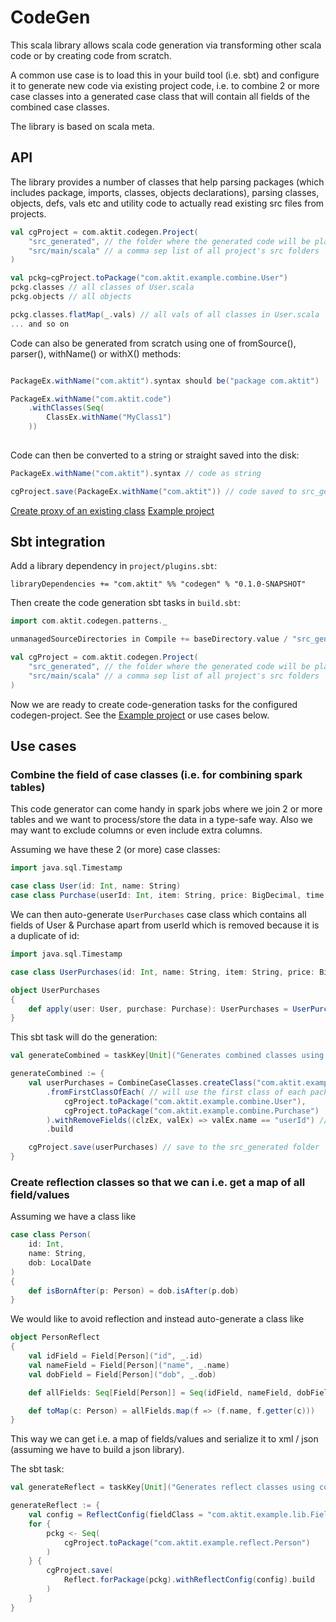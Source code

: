 # CodeGen
This scala library allows scala code generation via transforming other scala code
or by creating code from scratch.

A common use case is to load this in your build tool (i.e. sbt) and configure it
to generate new code via existing project code, i.e. to combine 2 or more case classes
into a generated case class that will contain all fields of the combined case classes.

The library is based on scala meta.

## API

The library provides a number of classes that help parsing packages (which includes 
package, imports, classes, objects declarations), parsing classes, objects, defs, vals 
etc and utility code to actually read existing src files from projects.

```scala
val cgProject = com.aktit.codegen.Project(
	"src_generated", // the folder where the generated code will be placed
	"src/main/scala" // a comma sep list of all project's src folders
)

val pckg=cgProject.toPackage("com.aktit.example.combine.User")
pckg.classes // all classes of User.scala
pckg.objects // all objects

pckg.classes.flatMap(_.vals) // all vals of all classes in User.scala
... and so on
```

Code can also be generated from scratch using one of fromSource(), parser(), withName() or withX() 
methods:

```scala

PackageEx.withName("com.aktit").syntax should be("package com.aktit")

PackageEx.withName("com.aktit.code")
    .withClasses(Seq(
        ClassEx.withName("MyClass1")    
    ))
    

```

Code can then be converted to a string or straight saved into the disk:

```scala
PackageEx.withName("com.aktit").syntax // code as string

cgProject.save(PackageEx.withName("com.aktit")) // code saved to src_generated/com/aktit
```
[Create proxy of an existing class](codegen/src/main/scala/com/aktit/codegen/patterns/Proxy.scala)
[Example project](example/) 

## Sbt integration

Add a library dependency in `project/plugins.sbt`:

```
libraryDependencies += "com.aktit" %% "codegen" % "0.1.0-SNAPSHOT"
```

Then create the code generation sbt tasks in `build.sbt`:

```scala
import com.aktit.codegen.patterns._

unmanagedSourceDirectories in Compile += baseDirectory.value / "src_generated"

val cgProject = com.aktit.codegen.Project(
	"src_generated", // the folder where the generated code will be placed
	"src/main/scala" // a comma sep list of all project's src folders
)

``` 

Now we are ready to create code-generation tasks for the configured codegen-project. See
the [Example project](example/) or use cases below.

## Use cases

### Combine the field of case classes (i.e. for combining spark tables)

This code generator can come handy in spark jobs where we join 2 or more tables and we want
to process/store the data in a type-safe way. Also we may want to exclude columns or even
include extra columns.

Assuming we have these 2 (or more) case classes:

```scala
import java.sql.Timestamp

case class User(id: Int, name: String)
case class Purchase(userId: Int, item: String, price: BigDecimal, time: Timestamp)
```

We can then auto-generate `UserPurchases` case class which contains all fields of User & Purchase 
apart from userId which is removed because it is a duplicate of id:

```scala
import java.sql.Timestamp

case class UserPurchases(id: Int, name: String, item: String, price: BigDecimal, time: Timestamp)

object UserPurchases
{
	def apply(user: User, purchase: Purchase): UserPurchases = UserPurchases(user.id, user.name, purchase.item, purchase.price, purchase.time)
}
``` 

This sbt task will do the generation:

```scala
val generateCombined = taskKey[Unit]("Generates combined classes using codegen")

generateCombined := {
	val userPurchases = CombineCaseClasses.createClass("com.aktit.example.combine", "UserPurchases")
		.fromFirstClassOfEach( // will use the first class of each package below:
			cgProject.toPackage("com.aktit.example.combine.User"),
			cgProject.toPackage("com.aktit.example.combine.Purchase")
		).withRemoveFields((clzEx, valEx) => valEx.name == "userId") // remove userId because it is a duplicate of user.id
		.build

	cgProject.save(userPurchases) // save to the src_generated folder
}

```

### Create reflection classes so that we can i.e. get a map of all field/values

Assuming we have a class like

```scala
case class Person(
	id: Int,
	name: String,
	dob: LocalDate
)
{
	def isBornAfter(p: Person) = dob.isAfter(p.dob)
}
```

We would like to avoid reflection and instead auto-generate a class like

```scala
object PersonReflect
{
	val idField = Field[Person]("id", _.id)
	val nameField = Field[Person]("name", _.name)
	val dobField = Field[Person]("dob", _.dob)

	def allFields: Seq[Field[Person]] = Seq(idField, nameField, dobField)

	def toMap(c: Person) = allFields.map(f => (f.name, f.getter(c)))
}
```

This way we can get i.e. a map of fields/values and serialize it to xml / json (assuming we
have to build a json library).

The sbt task:

```scala
val generateReflect = taskKey[Unit]("Generates reflect classes using codegen")

generateReflect := {
	val config = ReflectConfig(fieldClass = "com.aktit.example.lib.Field")
	for {
		pckg <- Seq(
			cgProject.toPackage("com.aktit.example.reflect.Person")
		)
	} {
		cgProject.save(
			Reflect.forPackage(pckg).withReflectConfig(config).build
		)
	}
}
```